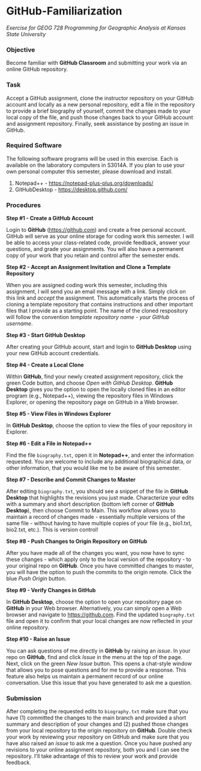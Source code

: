 # GitHub-Familiarization
*Exercise for GEOG 728 Programming for Geographic Analysis at Kansas State University*

### Objective

Become familiar with **GitHub Classroom** and submitting your work via an online GitHub repository.

### Task

Accept a GitHub assignment, clone the instructor repository on your GitHub account and locally as a new personal repository, edit a file in the repository to provide a brief biography of yourself, commit the changes made to your local copy of the file, and push those changes back to your GitHub account and assignment repository. Finally, seek assistance by posting an issue in GitHub.

### Required Software

The following software programs will be used in this exercise.  Each is available on the laboratory computers in S3014A.  If you plan to use your own personal computer this semester, please download and install.
1.  Notepad++ - https://notepad-plus-plus.org/downloads/
2.  GitHubDesktop - https://desktop.github.com/

### Procedures

**Step #1 - Create a GitHub Account**

Login to **GitHub** (https://github.com) and create a free personal account.  GitHub will serve as your online storage for coding work this semester.  I will be able to access your class-related code, provide feedback, answer your questions, and grade your assignments.  You will also have a permanent copy of your work that you retain and control after the semester ends.

**Step #2 - Accept an Assignment Invitation and Clone a Template Repository**

When you are assigned coding work this semester, including this assignment, I will send you an email message with a link.  Simply click on this link and *accept* the assignment.  This automatically starts the process of cloning a template repository that contains instructions and other important files that I provide as a starting point.  The name of the cloned respository will follow the convention *template repository name - your GitHub username*. 

**Step #3 - Start GitHub Desktop**

After creating your GitHub acount, start and login to **GitHub Desktop** using your new GitHub account credentials.

**Step #4 - Create a Local Clone**

Within **GitHub**, find your newly created assignment repository, click the green Code button, and choose *Open with GitHub Desktop*.  **GitHub Desktop** gives you the option to open the locally cloned files in an editor program (e.g., Notepad++), viewing the repository files in Windows Explorer, or opening the repository page on GitHub in a Web browser.

**Step #5 - View Files in Windows Explorer**

In **GitHub Desktop**, choose the option to view the files of your repository in Explorer.

**Step #6 - Edit a File in Notepad++**

Find the file <code>biography.txt</code>, open it in **Notepad++**, and enter the information requested.  You are welcome to include any additional biographical data, or other information, that you would like me to be aware of this semester.

**Step #7 - Describe and Commit Changes to Master**

After editing <code>biography.txt</code>, you should see a snippet of the file in **GitHub Desktop** that highlights the revisions you just made.  Characterize your edits with a summary and short description (bottom left corner of **GitHub Desktop**), then choose Commit to Main.  This workflow allows you to maintain a record of changes made - essentially multiple versions of the same file - without having to have multiple copies of your file (e.g., bio1.txt, bio2.txt, etc.).  This is version control!

**Step #8 - Push Changes to Origin Repository on GitHub**

After you have made all of the changes you want, you now have to sync these changes - which apply only to the local version of the repository - to your original repo on **GitHub**. Once you have committed changes to master, you will have the option to push the commits to the origin remote.  Click the blue *Push Origin* button.

**Step #9 - Verify Changes in GitHub**

In **GitHub Desktop**, choose the option to open your repository page on **GitHub** in your Web browser.  Alternatively, you can simply open a Web browser and navigate to https://github.com.  Find the updated <code>biography.txt</code> file and open it to confirm that your local changes are now reflected in your online repository.

**Step #10 - Raise an Issue**

You can ask questions of me directly in **GitHub** by raising an *issue*.  In your repo on **GitHub**, find and click *Issue* in the menu at the top of the page.  Next, click on the green *New Issue* button.  This opens a chat-style window that allows you to pose questions and for me to provide a response.  This feature also helps us maintain a permanent record of our online conversation.  Use this issue that you have generated to ask me a question.

### Submission

After completing the requested edits to <code>biography.txt</code> make sure that you have (1) committed the changes to the main branch and provided a short summary and description of your changes and (2) pushed those changes from your local repository to the origin repository on **GitHub**.  Double check your work by reviewing your repository on GitHub and make sure that you have also raised an *issue* to ask me a question.  Once you have pushed any revisions to your online assignment repository, both you and I can see the repository.  I'll take advantage of this to review your work and provide feedback.
